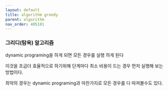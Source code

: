 ```yaml
---
layout: default
title: algorithm greedy
parent: algorithm
nav_order: 405101
---
```


### 그리디(탐욕) 알고리즘

dynamic programing을 하게 되면 모든 경우를 실행 하게 된다

이것을 조금더 효율적으로 하기위해 단계마다 최소 비용이 드는 경우 먼저 실행해 보는 방법이다.

최악의 경우는 dynamic programing과 마찬가지로 모든 경우를 다 따져볼수도 있다.
